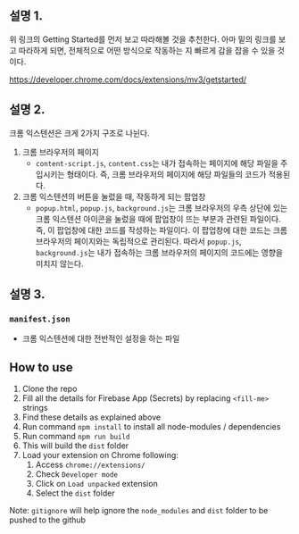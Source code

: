 ## 설명 1. 

위 링크의 Getting Started를 먼저 보고 따라해볼 것을 추천한다. 아마 밑의 링크를 보고 따라하게 되면, 전체적으로 어떤 방식으로 작동하는 지 빠르게 감을 잡을 수 있을 것이다. 

https://developer.chrome.com/docs/extensions/mv3/getstarted/

## 설명 2.
크롬 익스텐션은 크게 2가지 구조로 나뉜다. 
1. 크롬 브라우저의 페이지
    - `content-script.js`, `content.css`는 내가 접속하는 페이지에 해당 파일을 주입시키는 형태이다. 즉, 크롬 브라우저의 페이지에 해당 파일들의 코드가 적용된다. 
2. 크롬 익스텐션의 버튼을 눌렀을 때, 작동하게 되는 팝업창
    - `popup.html`, `popup.js`, `background.js`는 크롬 브라우저의 우측 상단에 있는 크롬 익스텐션 아이콘을 눌렀을 때에 팝업창이 뜨는 부분과 관련된 파일이다. 즉, 이 팝업창에 대한 코드를 작성하는 파일이다. 이 팝업창에 대한 코드는 크롬 브라우저의 페이지와는 독립적으로 관리된다. 따라서 `popup.js`, `background.js`는 내가 접속하는 크롬 브라우저의 페이지의 코드에는 영향을 미치지 않는다.

## 설명 3.
### `manifest.json`
- 크롬 익스텐션에 대한 전반적인 설정을 하는 파일

## How to use

1. Clone the repo
2. Fill all the details for Firebase App (Secrets) by replacing `<fill-me>` strings
3. Find these <fill-me> details as explained above
4. Run command `npm install` to install all node-modules / dependencies
5. Run command `npm run build`
6. This will build the `dist` folder
7. Load your extension on Chrome following:
   1. Access `chrome://extensions/`
   2. Check `Developer mode`
   3. Click on `Load unpacked` extension
   4. Select the `dist` folder

Note: `gitignore` will help ignore the `node_modules` and `dist` folder to be pushed to the github
